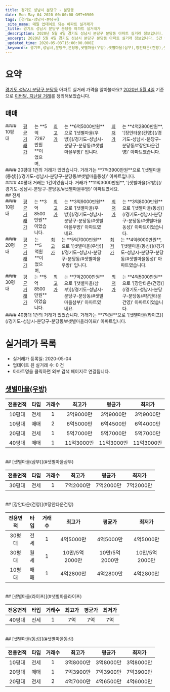 ```yaml
---
title: 경기도 성남시 분당구 - 분당동
date: Mon May 04 2020 00:00:00 GMT+0900
tags: [경기도-성남시-분당구]
_site_name: 매일 업데이트 되는 아파트 실거래가
_title: 경기도 성남시 분당구 분당동 아파트 실거래가
_description: 2020년 5월 4일 경기도 성남시 분당구 분당동 아파트 실거래 정보입니다. 5건 아파트 정보가 있습니다.
_excerpt: 2020년 5월 4일 경기도 성남시 분당구 분당동 아파트 실거래 정보입니다. 5건 아파트 정보가 있습니다.
_updated_time: 2020-05-03T15:00:00.000Z
_keywords: 경기도,성남시,분당구,분당동,샛별마을(우방),샛별마을(삼부),장안타운(건영),샛별마을(라이프),샛별마을(동성)
---
```





# 요약
<ins>경기도 성남시 분당구 분당동</ins> 아파트 실거래 가격을 알아볼까요? <ins>2020년 5월 4일</ins> 기준으로 <ins>이번달, 지난달 거래</ins>를 정리해보았습니다.

## 매매
<div class="container">
<div class="six columns" markdown="1">
#### 10평대
<ins>평균 거래가</ins>는 **5억7267만원**이었으며, <ins>최고가</ins>는 **6억5000만원**으로 '[샛별마을(우방)](/경기도-성남시-분당구-분당동/#샛별마을우방)' 입니다. <ins>최저가</ins>는 **4억2800만원**, '[장안타운(건영)](/경기도-성남시-분당구-분당동/#장안타운건영)' 아파트였습니다.
</div>
<div class="six columns" markdown="1">
#### 20평대
1건의 거래가 있었습니다. 거래가는 **7억3900만원**으로 '[샛별마을(동성)](/경기도-성남시-분당구-분당동/#샛별마을동성)' 아파트입니다.
</div>
</div>
<div class="container">
<div class="twelve columns" markdown="1">
#### 40평대
거래는 1건이었습니다. 거래가 **11억3000만원**, '[샛별마을(우방)](/경기도-성남시-분당구-분당동/#샛별마을우방)' 아파트였네요.
</div>
</div>
## 전세
<div class="container">
<div class="six columns" markdown="1">
#### 10평대
<ins>평균 거래가</ins>는 **3억8500만원**이었습니다. <ins>최고가</ins>는 **3억9000만원**으로 '[샛별마을(우방)](/경기도-성남시-분당구-분당동/#샛별마을우방)' 아파트였네요. <ins>최저가</ins>는 **3억8000만원**으로 '[샛별마을(동성)](/경기도-성남시-분당구-분당동/#샛별마을동성)' 아파트이었습니다.
</div>
<div class="six columns" markdown="1">
#### 20평대
<ins>평균 거래가</ins>는 **5억원**이었으며, <ins>최고가</ins>는 **5억7000만원**으로 '[샛별마을(우방)](/경기도-성남시-분당구-분당동/#샛별마을우방)' 입니다. <ins>최저가</ins>는 **4억6000만원**, '[샛별마을(동성)](/경기도-성남시-분당구-분당동/#샛별마을동성)' 아파트였습니다.
</div>
</div>
<div class="container">
<div class="six columns" markdown="1">
#### 30평대
<ins>평균 거래가</ins>는 **5억8500만원**이었습니다. <ins>최고가</ins>는 **7억2000만원**으로 '[샛별마을(삼부)](/경기도-성남시-분당구-분당동/#샛별마을삼부)' 아파트였네요. <ins>최저가</ins>는 **4억5000만원**으로 '[장안타운(건영)](/경기도-성남시-분당구-분당동/#장안타운건영)' 아파트이었습니다.
</div>
<div class="six columns" markdown="1">
#### 40평대
1건의 거래가 있었습니다. 거래가는 **7억원**으로 '[샛별마을(라이프)](/경기도-성남시-분당구-분당동/#샛별마을라이프)' 아파트입니다.
</div>
</div>



# 실거래가 목록
- 실거래가 등록일: 2020-05-04
- 업데이트 된 실거래 수: 0 건
- 아파트명을 클릭하면 외부 검색 페이지로 연결됩니다.

## [샛별마을(우방)](#샛별마을우방)

|전용면적|타입|거래수|최고가|평균가|최저가|
|:---:|:---:|:---:|:---:|:---:|:---:|
|10평대|<span class="deal-type-2">전세</span>|1|3억9000만|3억9000만|3억9000만|
|10평대|<span class="deal-type-1">매매</span>|2|6억5000만|6억4500만|6억4000만|
|20평대|<span class="deal-type-2">전세</span>|1|5억7000만|5억7000만|5억7000만|
|40평대|<span class="deal-type-1">매매</span>|1|11억3000만|11억3000만|11억3000만|

<br/>
## [샛별마을(삼부)](#샛별마을삼부)

|전용면적|타입|거래수|최고가|평균가|최저가|
|:---:|:---:|:---:|:---:|:---:|:---:|
|30평대|<span class="deal-type-2">전세</span>|1|7억2000만|7억2000만|7억2000만|

<br/>
## [장안타운(건영)](#장안타운건영)

|전용면적|타입|거래수|최고가|평균가|최저가|
|:---:|:---:|:---:|:---:|:---:|:---:|
|30평대|<span class="deal-type-2">전세</span>|1|4억5000만|4억5000만|4억5000만|
|30평대|<span class="deal-type-3">월세</span>|1|10만/5억2000만|10만/5억2000만|10만/5억2000만|
|10평대|<span class="deal-type-1">매매</span>|1|4억2800만|4억2800만|4억2800만|

<br/>
## [샛별마을(라이프)](#샛별마을라이프)

|전용면적|타입|거래수|최고가|평균가|최저가|
|:---:|:---:|:---:|:---:|:---:|:---:|
|40평대|<span class="deal-type-2">전세</span>|1|7억|7억|7억|

<br/>
## [샛별마을(동성)](#샛별마을동성)

|전용면적|타입|거래수|최고가|평균가|최저가|
|:---:|:---:|:---:|:---:|:---:|:---:|
|10평대|<span class="deal-type-2">전세</span>|1|3억8000만|3억8000만|3억8000만|
|20평대|<span class="deal-type-1">매매</span>|1|7억3900만|7억3900만|7억3900만|
|20평대|<span class="deal-type-2">전세</span>|2|4억7000만|4억6500만|4억6000만|

<br/>



